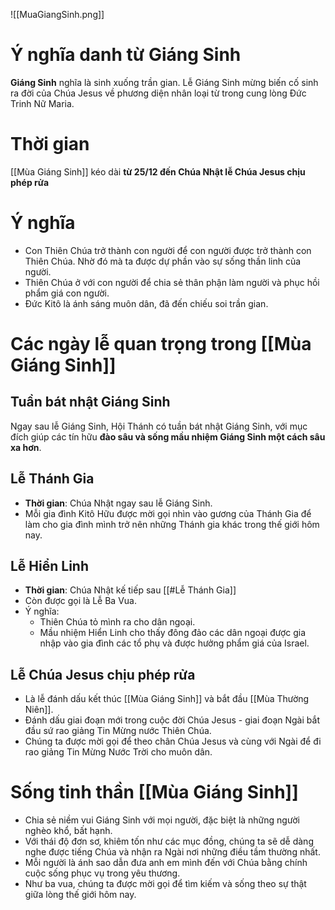 ![[MuaGiangSinh.png]]

# Ý nghĩa danh từ Giáng Sinh

**Giáng Sinh** nghĩa là sinh xuống trần gian. Lễ Giáng Sinh mừng biến cố sinh ra đời của Chúa Jesus về phương diện nhân loại từ trong cung lòng Đức Trinh Nữ Maria.
# Thời gian

[[Mùa Giáng Sinh]] kéo dài **từ 25/12 đến Chúa Nhật lễ Chúa Jesus chịu phép rửa**

# Ý nghĩa

- Con Thiên Chúa trở thành con người để con người được trở thành con Thiên Chúa. Nhờ đó mà ta được dự phần vào sự sống thần linh của người.
- Thiên Chúa ở với con người để chia sẻ thân phận làm người và phục hồi phẩm giá con người.
- Đức Kitô là ánh sáng muôn dân, đã đến chiếu soi trần gian.

# Các ngày lễ quan trọng trong [[Mùa Giáng Sinh]]

## Tuần bát nhật Giáng Sinh

Ngay sau lễ Giáng Sinh, Hội Thánh có tuần bát nhật Giáng Sinh, với mục đích giúp các tín hữu **đào sâu và sống mầu nhiệm Giáng Sinh một cách sâu xa hơn**.

## Lễ Thánh Gia

- **Thời gian**: Chúa Nhật ngay sau lễ Giáng Sinh.
- Mỗi gia đình Kitô Hữu được mời gọi nhìn vào gương của Thánh Gia để làm cho gia đình mình trở nên những Thánh gia khác trong thế giới hôm nay.

## Lễ Hiển Linh

- **Thời gian**: Chúa Nhật kế tiếp sau [[#Lễ Thánh Gia]]
- Còn được gọi là Lễ Ba Vua.
- Ý nghĩa:
	- Thiên Chúa tỏ mình ra cho dân ngoại.
	- Mầu nhiệm Hiển Linh cho thấy đông đảo các dân ngoại được gia nhập vào gia đình các tổ phụ và được hưởng phẩm giá của Israel.

## Lễ Chúa Jesus chịu phép rửa

- Là lễ đánh dấu kết thúc [[Mùa Giáng Sinh]] và bắt đầu [[Mùa Thường Niên]].
- Đánh dấu giai đoạn mới trong cuộc đời Chúa Jesus - giai đoạn Ngài bắt đầu sứ  rao giảng Tin Mừng nước Thiên Chúa.
- Chúng ta được mời gọi để theo chân Chúa Jesus và cùng với Ngài để đi rao giảng Tin Mừng Nước Trời cho muôn dân.
# Sống tinh thần [[Mùa Giáng Sinh]]

- Chia sẻ niềm vui Giáng Sinh với mọi người, đặc biệt là những người nghèo khổ, bất hạnh.
- Với thái độ đơn sơ, khiêm tốn như các mục đồng, chúng ta sẽ dễ dàng nghe được tiếng Chúa và nhận ra Ngài nơi những điều tầm thường nhất.
- Mỗi người là ánh sao dẫn đưa anh em mình đến với Chúa bằng chính cuộc sống phục vụ trong yêu thương.
- Như ba vua, chúng ta được mời gọi để tìm kiếm và sống theo sự thật giữa lòng thế giới hôm nay.